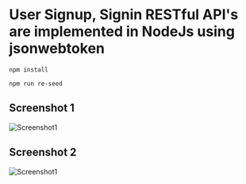 # User Signup, Signin RESTful API's are implemented in NodeJs using jsonwebtoken

`npm install`

`npm run re-seed`


## Screenshot 1
![Screenshot1](https://image.prntscr.com/image/aJUYTEqXQPe1lMti7wb90Q.png)

## Screenshot 2
![Screenshot1](https://image.prntscr.com/image/US1hwqujQGKiCpXAtC1n4w.png)
